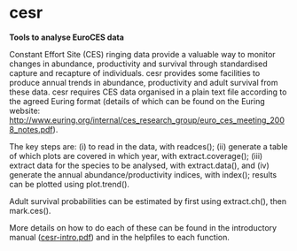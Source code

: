 # cesr

__Tools to analyse EuroCES data__

Constant Effort Site (CES) ringing data provide a valuable way to monitor changes in abundance, productivity and survival through standardised capture and recapture of individuals.  cesr provides some facilities to produce annual trends in abundance, productivity and adult survival from these data.  cesr requires CES data organised in a plain text file according to the agreed Euring format (details of which can be found on the Euring website: http://www.euring.org/internal/ces_research_group/euro_ces_meeting_2008_notes.pdf).  

The key steps are:
(i) to read in the data, with readces(); 
(ii) generate a table of which plots are covered in which year, with extract.coverage();
(iii) extract data for the species to be analysed, with extract.data(), and 
(iv) generate the annual abundance/productivity indices, with index(); results can be plotted using plot.trend(). 

Adult survival probabilities can be estimated by first using extract.ch(), then mark.ces().

More details on how to do each of these can be found in the introductory manual ([cesr-intro.pdf](https://drive.google.com/file/d/17025jOoRnyV0UsyMtEq0LOq8dErhDjFL/view?usp=share_link)) and in the helpfiles to each function.
